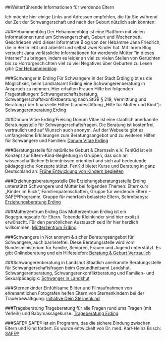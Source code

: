 ##Weiterführende Informationen für werdende Eltern

Ich möchte hier einige Links und Adressen empfehlen, die für Sie während der Zeit der Schwangerschaft und nach der Geburt nützlich sein könnten:

###Hebammenblog
Der Hebammenblog ist eine Plattform mit vielen Informationen rund um Schwangerschaft, Geburt und Wochenbett. Geschrieben wird dieser informative Blog von der Hebamme Jana Friedrich, die in Berlin lebt und arbeitet und selbst zwei Kinder hat. Mit Ihrem Blog versucht Jana verlässliche Informationen für werdende Mütter “in dieses Internet” zu bringen, indem es leider an viel zu vielen Stellen von Gerüchten bis zu Horrorgeschichten viel zu viel Negatives über Geburten zu Lesen gibt: [Der Hebammenblog](http://www.hebammenblog.de/)

###Schwanger in Erding
Für Schwangere in der Stadt Erding gibt es die Möglichkeit, beim Landratsamt Erding eine Schwangerenberatung in Anspruch zu nehmen. Hier erhalten Frauen Hilfe bei folgenden Fragestellungen: Schwangerschaftsberatung, Schwangerschaftskonfliktberatung nach StGB § 219, Vermittlung und Beratung über finanzielle Hilfen (Landesstiftung „Hilfe für Mutter und Kind“): 
[Schwangerenberatung Erding](http://www.landkreis-erding.de/Mensch-Tier/Schwangerenberatung.aspx)

###Donum Vitae Erding/Freising
Donum Vitae ist eine staatlich anerkannte Beratungsstelle für Schwangerschaftsfragen. Die Beratung ist kostenfrei, vertraulich und auf Wunsch auch anonym. Auf der Webseite gibt es umfangreiche Erklärungen zum Beratungsangebot und zu weiteren Hilfen für Schwangere und Familien: [Donum Vitae Erding](http://www.freising.donum-vitae-bayern.de/)

###Beratungsstelle für natürliche Geburt & Elternsein e.V.
FenKid ist ein Konzept zur Eltern-Kind-Begleitung in Gruppen, das sich an wissenschaftlichen Erkenntnissen orientiert und sich auf bedeutende pädagogische Konzepte stützt. FenKid bietet Kurse und Beratung in ganz Deutschland an: [Frühe Entwicklung von Kindern begleiten](http://fenkid.de/)

###Erziehungsberatungsstelle
Die Erziehungsberatungsstelle Erding unterstützt Schwangere und Mütter bei folgenden Themen: Elternkurs „Kinder im Blick“, Familienpatenschaften, Gruppe für werdende Eltern – SAFE®Programm, Gruppe für mehrfach belastete Eltern, Schreibabys: [Erziehungsberatung Erding](http://www.landkreis-erding.de/Familie-Soziales/Erziehungsberatung.aspx)

###Mütterzentrum Erding
Das Mütterzentrum Erding ist ein Begegnungscafé für Eltern. Tobende Kleinkinder sind hier explizit erwünscht. Für den persönlichen Austausch seid Ihr hier herzlich willkommen: [Mütterzentrum Erding](http://www.muetterzentrum-erding.de/)

###Schwangere in Not anonym & sicher
Beratungsangebot für Schwangere, auch barrierefrei. Diese Beratungsstelle wird vom Bundesministerium für Familie, Senioren, Frauen und Jugend unterstützt. Es gibt Onlineberatung und ein Hilfetelefon: [Beratung & Geburt Vertraulich](https://www.geburt-vertraulich.de/home/)

###Schwangerenberatung in Landshut
Staatlich anerkannte Beratungsstelle für Schwangerschaftsfragen beim Gesundheitsamt Landshut. Schwangerenberatung, Schwangerenkonfliktberatung und Familien- und Sexualpädagigik: [Schwanger in Landshut](http://www.schwanger-in-landshut.de/)

###Sternenkinder
Einfühlsame Bilder und Filmaufnahmen von ehrenamtlichen Fotografen helfen Eltern von Sternenkindern bei der Trauerbewältigung: [Initiative Dein Sternenkind](http://www.dein-sternenkind.de/)

###Trageberatung
Trageberatung für alle Fragen rund ums Tragen (mit Verleih) und Babymassagekurse: 
[Trageberatung Erding](http://www.babymassage-erding.de/)

###SAFE®
SAFE® ist ein Programm, das die sichere Bindung zwischen Eltern und Kind fördert. Es wurde entwickelt von Dr. med. Karl-Heinz Brisch:
[SAFE®](www.safe-programm.de)
